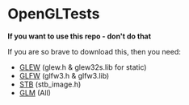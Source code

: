 # OpenGLTests

**If you want to use this repo - don't do that**

If you are so brave to download this, then you need:
  * [GLEW](http://glew.sourceforge.net/index.html) (glew.h & glew32s.lib for static)
  * [GLFW](https://www.glfw.org/download.html) (glfw3.h & glfw3.lib)
  * [STB](https://github.com/nothings/stb) (stb_image.h)
  * [GLM](http://glm.g-truc.net/0.9.5/index.html) (All)
